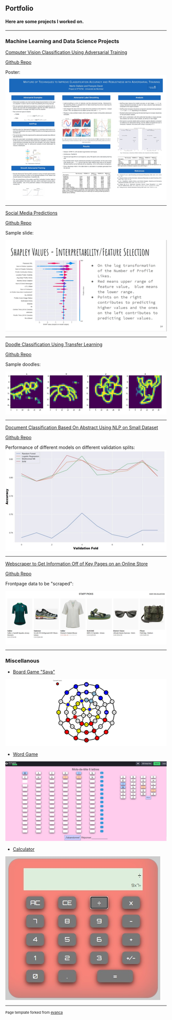 ## Portfolio

#### Here are some projects I worked on.
---

### Machine Learning and Data Science Projects

[Computer Vision Classification Using Adversarial Training](https://github.com/Mar-Dal/AdvProp_ALS_SAT)

<a href="https://github.com/Mar-Dal/AdvProp_ALS_SAT">Github Repo</a>

Poster:
<a href="images/project_1.jpg">
<img src="images/project_1.jpg?raw=true"/>
</a>


---
[Social Media Predictions](/pdf/team-21.pdf)

<a href="https://github.com/Mar-Dal/Social-Media---kaggle">Github Repo</a>

Sample slide:
  
<a href="images/project_2.jpg">
<img src="images/project_2.jpg?raw=true"/>
</a>


---
[Doodle Classification Using Transfer Learning](https://github.com/Mar-Dal/QD--Kaggle)

<a href="https://github.com/Mar-Dal/QD--Kaggle">Github Repo</a>

Sample doodles:

<a href="images/doodles.jpg">
<img src="images/doodles.jpg?raw=true"/>
</a>


---
[Document Classification Based On Abstract Using NLP on Small Dataset](https://github.com/Mar-Dal/Abstract-category-prediction---Kaggle)

<a href="https://github.com/Mar-Dal/Abstract-category-prediction---Kaggle">Github Repo</a>

Performance of different models on different validation splits:
<a href="images/abstract.jpg">
<img src="images/abstract.jpg?raw=true"/>
</a>


---
[Webscraper to Get Information Off of Key Pages on an Online Store](https://github.com/Mar-Dal/tlh-webscraper)

<a href="https://github.com/Mar-Dal/tlh-webscraper">Github Repo</a>

Frontpage data to be "scraped":

<a href="images/webscraper.jpg">
<img src="images/webscraper.jpg?raw=true"/>
</a>

---



### Miscellanous

- [Board Game "Sava"](https://codepen.io/Nitramyte/full/NWxjqxy)
  
<a href="images/sava3.jpg">
<img src="images/sava3.jpg?raw=true"/>
</a>  

- [Word Game](https://github.com/Mar-Dal/word-game/tree/main/word-game)

<a href="images/word_game.jpg">
<img src="images/word_game.jpg?raw=true"/>
</a>

- [Calculator](https://codepen.io/Nitramyte/full/ZJOoRp)

<a href="images/calculator.jpg">
<img src="images/calculator.jpg?raw=true"/>
</a>

---
<p style="font-size:11px">Page template forked from <a href="https://github.com/evanca/quick-portfolio">evanca</a></p>
<!-- Remove above link if you don't want to attibute -->
